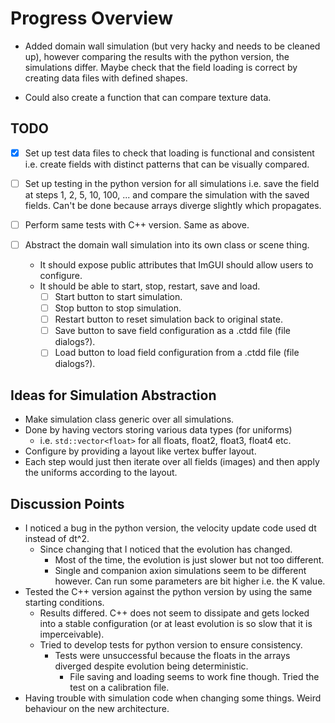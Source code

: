 # Progress Overview #

- Added domain wall simulation (but very hacky and needs to be cleaned up), however comparing the results with the python version,
the simulations differ. Maybe check that the field loading is correct by creating data files with defined shapes.

- Could also create a function that can compare texture data.

## TODO ##

- [x] Set up test data files to check that loading is functional and consistent i.e. create fields with distinct patterns that
can be visually compared.
- [ ] Set up testing in the python version for all simulations i.e. save the field at steps 1, 2, 5, 10, 100, ... and compare
the simulation with the saved fields. Can't be done because arrays diverge slightly which propagates.
- [ ] Perform same tests with C++ version. Same as above.

- [ ] Abstract the domain wall simulation into its own class or scene thing.
    - It should expose public attributes that ImGUI should allow users to configure.
    - It should be able to start, stop, restart, save and load.
        - [ ] Start button to start simulation.
        - [ ] Stop button to stop simulation.
        - [ ] Restart button to reset simulation back to original state.
        - [ ] Save button to save field configuration as a .ctdd file (file dialogs?).
        - [ ] Load button to load field configuration from a .ctdd file (file dialogs?).

## Ideas for Simulation Abstraction ##

- Make simulation class generic over all simulations.
- Done by having vectors storing various data types (for uniforms)
    - i.e. `std::vector<float>` for all floats, float2, float3, float4 etc.
- Configure by providing a layout like vertex buffer layout.
- Each step would just then iterate over all fields (images) and then apply the uniforms according to the layout.

## Discussion Points ##

- I noticed a bug in the python version, the velocity update code used dt instead of dt^2.
    - Since changing that I noticed that the evolution has changed.
        - Most of the time, the evolution is just slower but not too different.
        - Single and companion axion simulations seem to be different however. Can run some parameters are bit higher i.e.
            the K value.
- Tested the C++ version against the python version by using the same starting conditions.
    - Results differed. C++ does not seem to dissipate and gets locked into a stable configuration (or at least evolution is so
    slow that it is imperceivable).
    - Tried to develop tests for python version to ensure consistency.
        - Tests were unsuccessful because the floats in the arrays diverged despite evolution being deterministic.
            - File saving and loading seems to work fine though. Tried the test on a calibration file.
- Having trouble with simulation code when changing some things. Weird behaviour on the new architecture.
